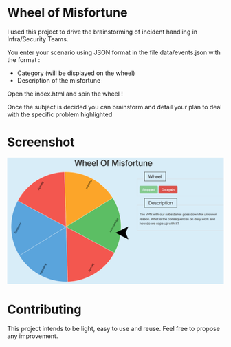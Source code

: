 # Wheel of Misfortune


I used this project to drive the brainstorming of incident handling in Infra/Security Teams.

You enter your scenario using JSON format in the file data/events.json with the format : 
- Category (will be displayed on the wheel) 
- Description of the misfortune

Open the index.html and spin the wheel ! 

Once the subject is decided you can brainstorm and detail your plan to deal with the specific problem highlighted

# Screenshot
![Wheel Screenshot](./screenshot/Wheel.png)

# Contributing

This project intends to be light, easy to use and reuse. Feel free to propose any improvement.
